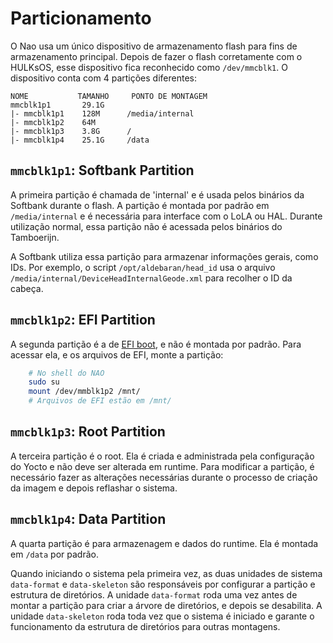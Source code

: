 # Particionamento
O Nao usa um único dispositivo de armazenamento flash para fins de armazenamento principal. Depois de fazer o flash corretamente com o HULKsOS, esse dispositivo fica reconhecido como `/dev/mmcblk1`. O dispositivo conta com 4 partições diferentes:
```plaintext
NOME           TAMANHO     PONTO DE MONTAGEM
mmcblk1p1       29.1G
|- mmcblk1p1    128M      /media/internal
|- mmcblk1p2    64M       
|- mmcblk1p3    3.8G      /
|- mmcblk1p4    25.1G     /data
```

## `mmcblk1p1`: Softbank Partition
A primeira partição é chamada de 'internal' e é usada pelos binários da Softbank durante o flash. A partição é montada por padrão em `/media/internal` e é necessária para interface com o LoLA ou HAL. Durante utilização normal, essa partição não é acessada pelos binários do Tamboerijn.

A Softbank utiliza essa partição para armazenar informações gerais, como IDs. Por exemplo, o script `/opt/aldebaran/head_id` usa o arquivo `/media/internal/DeviceHeadInternalGeode.xml` para recolher o ID da cabeça.

## `mmcblk1p2`: EFI Partition
A segunda partição é a de [EFI boot](https://canaltech.com.br/hardware/o-que-e-uefi/), e não é montada por padrão. Para acessar ela, e os arquivos de EFI, monte a partição:
```bash
    # No shell do NAO
    sudo su
    mount /dev/mmblk1p2 /mnt/
    # Arquivos de EFI estão em /mnt/
```

## `mmcblk1p3`: Root Partition
A terceira partição é o root. Ela é criada e administrada pela configuração do Yocto e não deve ser alterada em runtime. Para modificar a partição, é necessário fazer as alterações necessárias durante o processo de criação da imagem e depois reflashar o sistema.

## `mmcblk1p4`: Data Partition
A quarta partição é para armazenagem e dados do runtime. Ela é montada em `/data` por padrão.

Quando iniciando o sistema pela primeira vez, as duas unidades de sistema `data-format` e `data-skeleton` são responsáveis por configurar a partição e estrutura de diretórios. A unidade `data-format` roda uma vez antes de montar a partição para criar a árvore de diretórios, e depois se desabilita. A unidade `data-skeleton` roda toda vez que o sistema é iniciado e garante o funcionamento da estrutura de diretórios para outras montagens.